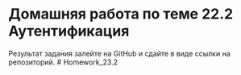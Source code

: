 # Домашняя работа по теме 22.2 Аутентификация
Результат задания залейте на GitHub и сдайте в виде ссылки на репозиторий.
#   H o m e w o r k _ 2 3 . 2  
 